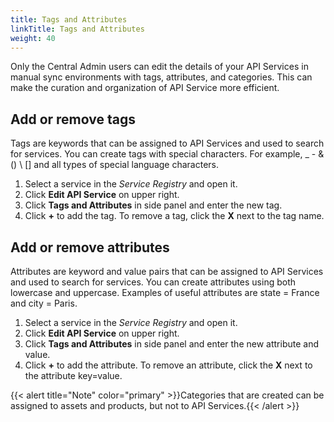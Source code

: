 ```yaml
---
title: Tags and Attributes
linkTitle: Tags and Attributes
weight: 40
---
```


Only the Central Admin users can edit the details of your API Services in manual sync environments with tags, attributes, and categories. This can make the curation and organization of API Service more efficient.

## Add or remove tags

Tags are keywords that can be assigned to API Services and used to search for services. You can create tags with special characters. For example, _ - & () \ [] and all types of special language characters.

1. Select a service in the *Service Registry* and open it.
2. Click **Edit API Service** on upper right.
3. Click **Tags and Attributes** in side panel and enter the new tag. 
4. Click **+** to add the tag. To remove a tag, click the **X** next to the tag name.

## Add or remove attributes

Attributes are keyword and value pairs that can be assigned to API Services and used to search for services. You can create attributes using both lowercase and uppercase. Examples of useful attributes are state = France and city = Paris.

1. Select a service in the *Service Registry* and open it.
2. Click **Edit API Service** on upper right.
3. Click **Tags and Attributes** in side panel and enter the new attribute and value. 
4. Click **+** to add the attribute. To remove an attribute, click the **X** next to the attribute key=value.

{{< alert title="Note" color="primary" >}}Categories that are created can be assigned to assets and products, but not to API Services.{{< /alert >}}
